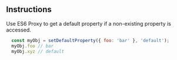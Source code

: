## Instructions

Use ES6 Proxy to get a default property if a non-existing property is accessed.

```js
  const myObj = setDefaultProperty({ foo: 'bar' }, 'default');
  myObj.foo // bar
  myObj.xyz // default
```
